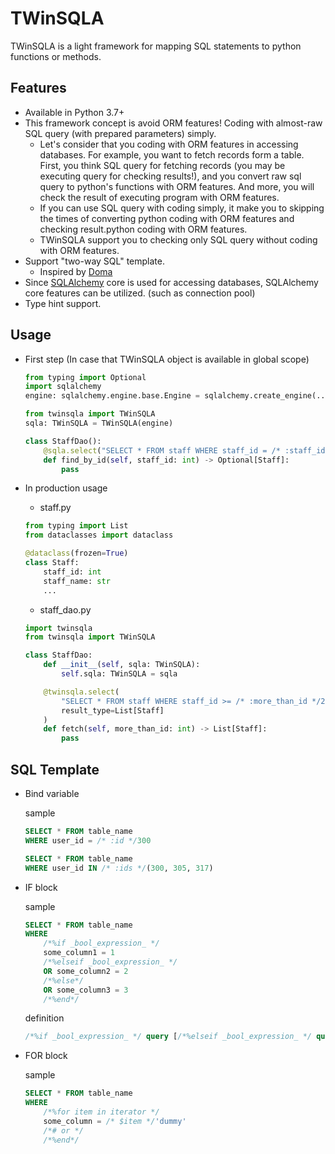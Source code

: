 # TWinSQLA

TWinSQLA is a light framework for mapping SQL statements to python functions or methods.

## Features
- Available in Python 3.7+
- This framework concept is avoid ORM features!
    Coding with almost-raw SQL query (with prepared parameters) simply.
    - Let's consider that you coding with ORM features in accessing databases.
        For example, you want to fetch records form a table.
        First, you think SQL query for fetching records (you may be executing query for checking results!),
        and you convert raw sql query to python's functions with ORM features.
        And more, you will check the result of executing program with ORM features.
    - If you can use SQL query with coding simply, it make you to skipping the times of converting python coding
        with ORM features and checking result.python coding with ORM features.
    - TWinSQLA support you to checking only SQL query without coding with ORM features.
- Support "two-way SQL" template.
    - Inspired by [Doma](https://github.com/domaframework/doma)
- Since [SQLAlchemy](https://github.com/sqlalchemy/sqlalchemy) core is used for accessing databases,
    SQLAlchemy core features can be utilized. (such as connection pool)
- Type hint support.

## Usage

- First step (In case that TWinSQLA object is available in global scope)

    ```python
    from typing import Optional
    import sqlalchemy
    engine: sqlalchemy.engine.base.Engine = sqlalchemy.create_engine(...)

    from twinsqla import TWinSQLA
    sqla: TWinSQLA = TWinSQLA(engine)

    class StaffDao():
        @sqla.select("SELECT * FROM staff WHERE staff_id = /* :staff_id */1")
        def find_by_id(self, staff_id: int) -> Optional[Staff]:
            pass
    ```

- In production usage

    - staff.py
    ```python
    from typing import List
    from dataclasses import dataclass

    @dataclass(frozen=True)
    class Staff:
        staff_id: int
        staff_name: str
        ...
    ```

    - staff_dao.py
    ```python
    import twinsqla
    from twinsqla import TWinSQLA

    class StaffDao:
        def __init__(self, sqla: TWinSQLA):
            self.sqla: TWinSQLA = sqla

        @twinsqla.select(
            "SELECT * FROM staff WHERE staff_id >= /* :more_than_id */2",
            result_type=List[Staff]
        )
        def fetch(self, more_than_id: int) -> List[Staff]:
            pass
    ```

## SQL Template
- Bind variable

    sample
    ```sql
    SELECT * FROM table_name
    WHERE user_id = /* :id */300
    ```

    ```sql
    SELECT * FROM table_name
    WHERE user_id IN /* :ids */(300, 305, 317)
    ```

- IF block

    sample
    ```sql
    SELECT * FROM table_name
    WHERE
        /*%if _bool_expression_ */
        some_column1 = 1
        /*%elseif _bool_expression_ */
        OR some_column2 = 2
        /*%else*/
        OR some_column3 = 3
        /*%end*/
    ```

    definition
    ```sql
    /*%if _bool_expression_ */ query [/*%elseif _bool_expression_ */ query [...]] [/*%else*/ query] /*%end*/
    ```

- FOR block

    sample
    ```sql
    SELECT * FROM table_name
    WHERE
        /*%for item in iterator */
        some_column = /* $item */'dummy'
        /*# or */
        /*%end*/
    ```